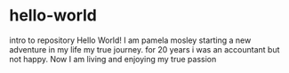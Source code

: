 # hello-world
intro to repository
Hello World! I am pamela mosley
starting a new adventure in my life 
my true journey. for 20 years i was an accountant but not 
happy. Now I am living and enjoying my true passion
